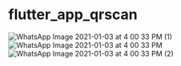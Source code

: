 # flutter_app_qrscan

![WhatsApp Image 2021-01-03 at 4 00 33 PM (1)](https://user-images.githubusercontent.com/75657318/103484883-f4014080-4e13-11eb-83f4-142b8fe1a8e2.jpeg)
![WhatsApp Image 2021-01-03 at 4 00 33 PM](https://user-images.githubusercontent.com/75657318/103484885-f5cb0400-4e13-11eb-9cea-a77cbe7257da.jpeg)
![WhatsApp Image 2021-01-03 at 4 00 33 PM (2)](https://user-images.githubusercontent.com/75657318/103484886-f6639a80-4e13-11eb-93e0-7da218c92761.jpeg)


